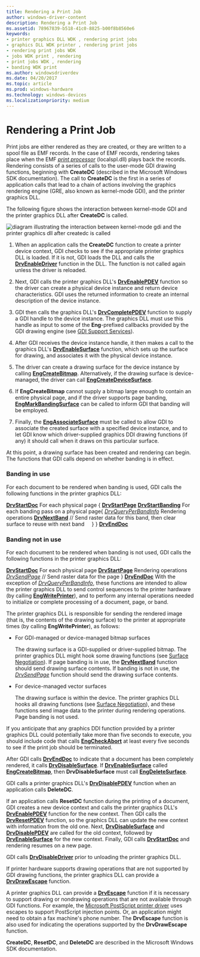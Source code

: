 ```yaml
---
title: Rendering a Print Job
author: windows-driver-content
description: Rendering a Print Job
ms.assetid: 78967839-b518-41c0-8825-b00f8b8560e6
keywords:
- printer graphics DLL WDK , rendering print jobs
- graphics DLL WDK printer , rendering print jobs
- rendering print jobs WDK
- jobs WDK print , rendering
- print jobs WDK , rendering
- banding WDK print
ms.author: windowsdriverdev
ms.date: 04/20/2017
ms.topic: article
ms.prod: windows-hardware
ms.technology: windows-devices
ms.localizationpriority: medium
---
```


# Rendering a Print Job





Print jobs are either rendered as they are created, or they are written to a spool file as EMF records. In the case of EMF records, rendering takes place when the EMF [*print processor*](https://msdn.microsoft.com/library/windows/hardware/ff556325#wdkgloss-print-processor) (localspl.dll) plays back the records. Rendering consists of a series of calls to the user-mode GDI drawing functions, beginning with **CreateDC** (described in the Microsoft Windows SDK documentation). The call to **CreateDC** is the first in a series of application calls that lead to a chain of actions involving the graphics rendering engine (GRE, also known as kernel-mode GDI), and the printer graphics DLL.

The following figure shows the interaction between kernel-mode GDI and the printer graphics DLL after **CreateDC** is called.

![diagram illustrating the interaction between kernel-mode gdi and the printer graphics dll after createdc is called](images/gdirendr2.png)

1.  When an application calls the **CreateDC** function to create a printer device context, GDI checks to see if the appropriate printer graphics DLL is loaded. If it is not, GDI loads the DLL and calls the [**DrvEnableDriver**](https://msdn.microsoft.com/library/windows/hardware/ff556210) function in the DLL. The function is not called again unless the driver is reloaded.

2.  Next, GDI calls the printer graphics DLL's [**DrvEnablePDEV**](https://msdn.microsoft.com/library/windows/hardware/ff556211) function so the driver can create a physical device instance and return device characteristics. GDI uses the returned information to create an internal description of the device instance.

3.  GDI then calls the graphics DLL's [**DrvCompletePDEV**](https://msdn.microsoft.com/library/windows/hardware/ff556181) function to supply a GDI handle to the device instance. The graphics DLL must use this handle as input to some of the **Eng**-prefixed callbacks provided by the GDI drawing engine (see [GDI Support Services](https://msdn.microsoft.com/library/windows/hardware/ff566714)).

4.  After GDI receives the device instance handle, it then makes a call to the graphics DLL's [**DrvEnableSurface**](https://msdn.microsoft.com/library/windows/hardware/ff556214) function, which sets up the surface for drawing, and associates it with the physical device instance.

5.  The driver can create a drawing surface for the device instance by calling [**EngCreateBitmap**](https://msdn.microsoft.com/library/windows/hardware/ff564199). Alternatively, if the drawing surface is device-managed, the driver can call [**EngCreateDeviceSurface**](https://msdn.microsoft.com/library/windows/hardware/ff564206).

6.  If **EngCreateBitmap** cannot supply a bitmap large enough to contain an entire physical page, and if the driver supports page banding, [**EngMarkBandingSurface**](https://msdn.microsoft.com/library/windows/hardware/ff564975) can be called to inform GDI that banding will be employed.

7.  Finally, the [**EngAssociateSurface**](https://msdn.microsoft.com/library/windows/hardware/ff564183) must be called to allow GDI to associate the created surface with a specified device instance, and to let GDI know which driver-supplied graphics DDI drawing functions (if any) it should call when it draws on this particular surface.

At this point, a drawing surface has been created and rendering can begin. The functions that GDI calls depend on whether banding is in effect.

### Banding in use

For each document to be rendered when banding is used, GDI calls the following functions in the printer graphics DLL:

[**DrvStartDoc**](https://msdn.microsoft.com/library/windows/hardware/ff556296)
For each physical page {
[**DrvStartPage**](https://msdn.microsoft.com/library/windows/hardware/ff556298)
[**DrvStartBanding**](https://msdn.microsoft.com/library/windows/hardware/ff556292)
For each banding pass on a physical page{
[*DrvQueryPerBandInfo*](https://msdn.microsoft.com/library/windows/hardware/ff556268)
Rendering operations
[**DrvNextBand**](https://msdn.microsoft.com/library/windows/hardware/ff556250) // Send raster data for this band, then clear surface to reuse with next band
    }
}
[**DrvEndDoc**](https://msdn.microsoft.com/library/windows/hardware/ff556215)
### <a href="" id="banding-not-in-use"></a> Banding not in use

For each document to be rendered when banding is not used, GDI calls the following functions in the printer graphics DLL:

[**DrvStartDoc**](https://msdn.microsoft.com/library/windows/hardware/ff556296)
For each physical page
[**DrvStartPage**](https://msdn.microsoft.com/library/windows/hardware/ff556298)
Rendering operations
[*DrvSendPage*](https://msdn.microsoft.com/library/windows/hardware/ff556281) // Send raster data for the page
}
[**DrvEndDoc**](https://msdn.microsoft.com/library/windows/hardware/ff556215)
With the exception of [*DrvQueryPerBandInfo*](https://msdn.microsoft.com/library/windows/hardware/ff556268), these functions are intended to allow the printer graphics DLL to send control sequences to the printer hardware (by calling [**EngWritePrinter**](https://msdn.microsoft.com/library/windows/hardware/ff565467)), and to perform any internal operations needed to initialize or complete processing of a document, page, or band.

The printer graphics DLL is responsible for sending the rendered image (that is, the contents of the drawing surface) to the printer at appropriate times (by calling **EngWritePrinter**), as follows:

-   For GDI-managed or device-managed bitmap surfaces

    The drawing surface is a GDI-supplied or driver-supplied bitmap. The printer graphics DLL might hook some drawing functions (see [Surface Negotiation](https://msdn.microsoft.com/library/windows/hardware/ff569899)). If page banding is in use, the [**DrvNextBand**](https://msdn.microsoft.com/library/windows/hardware/ff556250) function should send drawing surface contents. If banding is not in use, the [*DrvSendPage*](https://msdn.microsoft.com/library/windows/hardware/ff556281) function should send the drawing surface contents.

-   For device-managed vector surfaces

    The drawing surface is within the device. The printer graphics DLL hooks all drawing functions (see [Surface Negotiation](https://msdn.microsoft.com/library/windows/hardware/ff569899)), and these functions send image data to the printer during rendering operations. Page banding is not used.

If you anticipate that any graphics DDI function provided by a printer graphics DLL could potentially take more than five seconds to execute, you should include code that calls [**EngCheckAbort**](https://msdn.microsoft.com/library/windows/hardware/ff564189) at least every five seconds to see if the print job should be terminated.

After GDI calls [**DrvEndDoc**](https://msdn.microsoft.com/library/windows/hardware/ff556215) to indicate that a document has been completely rendered, it calls [**DrvDisableSurface**](https://msdn.microsoft.com/library/windows/hardware/ff556200). If [**DrvEnableSurface**](https://msdn.microsoft.com/library/windows/hardware/ff556214) called [**EngCreateBitmap**](https://msdn.microsoft.com/library/windows/hardware/ff564199), then **DrvDisableSurface** must call [**EngDeleteSurface**](https://msdn.microsoft.com/library/windows/hardware/ff564827).

GDI calls a printer graphics DLL's [**DrvDisablePDEV**](https://msdn.microsoft.com/library/windows/hardware/ff556198) function when an application calls **DeleteDC**.

If an application calls **ResetDC** function during the printing of a document, GDI creates a new device context and calls the printer graphics DLL's [**DrvEnablePDEV**](https://msdn.microsoft.com/library/windows/hardware/ff556211) function for the new context. Then GDI calls the [**DrvResetPDEV**](https://msdn.microsoft.com/library/windows/hardware/ff556276) function, so the graphics DLL can update the new context with information from the old one. Next, [**DrvDisableSurface**](https://msdn.microsoft.com/library/windows/hardware/ff556200) and [**DrvDisablePDEV**](https://msdn.microsoft.com/library/windows/hardware/ff556198) are called for the old context, followed by [**DrvEnableSurface**](https://msdn.microsoft.com/library/windows/hardware/ff556214) for the new context. Finally, GDI calls [**DrvStartDoc**](https://msdn.microsoft.com/library/windows/hardware/ff556296) and rendering resumes on a new page.

GDI calls [**DrvDisableDriver**](https://msdn.microsoft.com/library/windows/hardware/ff556196) prior to unloading the printer graphics DLL.

If printer hardware supports drawing operations that are not supported by GDI drawing functions, the printer graphics DLL can provide a [**DrvDrawEscape**](https://msdn.microsoft.com/library/windows/hardware/ff556203) function.

A printer graphics DLL can provide a [**DrvEscape**](https://msdn.microsoft.com/library/windows/hardware/ff556217) function if it is necessary to support drawing or nondrawing operations that are not available through GDI functions. For example, the [Microsoft PostScript printer driver](microsoft-postscript-printer-driver.md) uses escapes to support PostScript injection points. Or, an application might need to obtain a fax machine's phone number. The **DrvEscape** function is also used for indicating the operations supported by the **DrvDrawEscape** function.

**CreateDC**, **ResetDC**, and **DeleteDC** are described in the Microsoft Windows SDK documentation.

 

 




